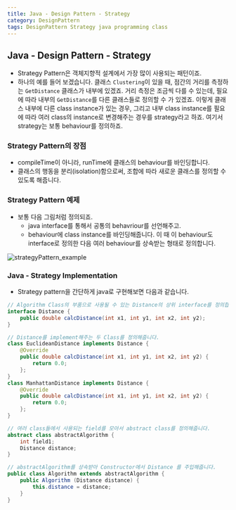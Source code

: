```yaml
---
title: Java - Design Pattern - Strategy
category: DesignPattern
tags: DesignPattern Strategy java programming class 
---
```


## Java - Design Pattern - Strategy

- Strategy Pattern은 객체지향적 설계에서 가장 많이 사용되는 패턴이죠.
- 하나의 예를 들어 보겠습니다. 클래스 `Clustering`이 있을 때, 점간의 거리를 측정하는 `GetDistance` 클래스가 내부에 있겠죠. 거리 측정은 조금씩 다를 수 있는데, 필요에 따라 내부의 `GetDistance`를 다른 클래스들로 정의할 수 가 있겠죠. 이렇게 클래스 내부에 다른 class instance가 있는 경우, 그리고 내부 class instance를 필요에 따라 여러 class의 instance로 변경해주는 경우를 strategy라고 하죠. 여기서 strategy는 보통 behaviour를 정의하죠.

### Strategy Pattern의 장점

- compileTime이 아니라, runTime에 클래스의 behaviour를 바인딩합니다.
- 클래스의 행동을 분리(isolation)함으로써, 조합에 따라 새로운 클래스를 정의할 수 있도록 해줍니다.

### Strategy Pattern 예제

- 보통 다음 그림처럼 정의되죠.
  - java interface를 통해서 공통의 behavriour를 선언해주고.
  - behaviour에 class instance를 바인딩해줍니다. 이 때 이 behaviour도 interface로 정의한 다음 여러 behaviour를 상속받는 형태로 정의합니다.

![strategyPattern_example](https://i2.wp.com/www.e4developer.com/wp-content/uploads/2018/10/strategy-pattern.png?resize=669%2C344&ssl=1)

### Java - Strategy Implementation 

- Strategy pattern을 간단하게 java로 구현해보면 다음과 같습니다.

```java
// Algorithm Class의 부품으로 사용될 수 있는 Distance의 상위 interface를 정의합니다.
interface Distance {
    public double calcDistance(int x1, int y1, int x2, int y2);
}

// Distance를 implement해주는 두 Class를 정의해줍니다.
class EuclideanDistance implements Distance {
    @Override
    public double calcDistance(int x1, int y1, int x2, int y2) {
        return 0.0;
    };
}
class ManhattanDistance implements Distance {
    @Override
    public double calcDistance(int x1, int y1, int x2, int y2) {
        return 0.0;
    };
}

// 여러 class들에서 사용되는 field를 모아서 abstract class를 정의해줍니다.
abstract class abstractAlgorithm {
    int field1;
    Distance distance;
}

// abstractAlgorithm를 상속받아 Constructor에서 Distance 를 주입해줍니다.
public class Algorithm extends abstractAlgorithm {
    public Algorithm (Distance distance) {
        this.distance = distance;
    }
}
```

